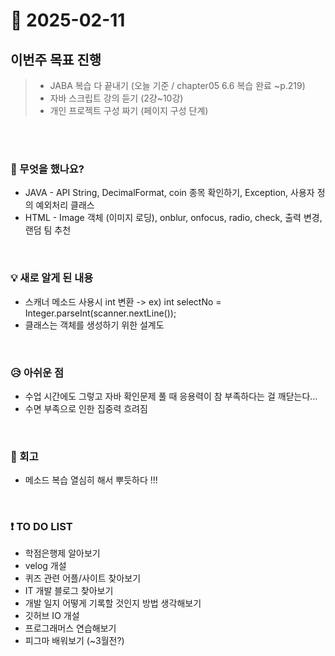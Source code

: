 # 📅 2025-02-11

## 이번주 목표 진행
>- JABA 복습 다 끝내기 (오늘 기준 / chapter05 6.6 복습 완료 ~p.219)
>- 자바 스크립트 강의 듣기 (2걍~10강)
>- 개인 프로젝트 구성 짜기 (페이지 구성 단계)

<br><br>

### 👀 무엇을 했나요?
- JAVA - API String, DecimalFormat, coin 종목 확인하기, Exception, 사용자 정의 예외처리 클래스
- HTML - Image 객체 (이미지 로딩), onblur, onfocus, radio, check, 출력 변경, 랜덤 팀 추천

<br>

### 💡 새로 알게 된 내용
- 스캐너 메소드 사용시 int 변환 -> ex) int selectNo = Integer.parseInt(scanner.nextLine());
- 클래스는 객체를 생성하기 위한 설계도

<br>

### 😥 아쉬운 점
- 수업 시간에도 그렇고 자바 확인문제 풀 때 응용력이 참 부족하다는 걸 깨닫는다...
- 수면 부족으로 인한 집중력 흐려짐 

<br>

### 💬 회고
- 메소드 복습 열심히 해서 뿌듯하다 !!!

<br>

### ❗ TO DO LIST
- 학점은행제 알아보기
- velog 개설 
- 퀴즈 관련 어플/사이트 찾아보기
- IT 개발 블로그 찾아보기
- 개발 일지 어떻게 기록할 것인지 방법 생각해보기
- 깃허브 IO 개설
- 프로그래머스 연습해보기
- 피그마 배워보기 (~3월전?)
